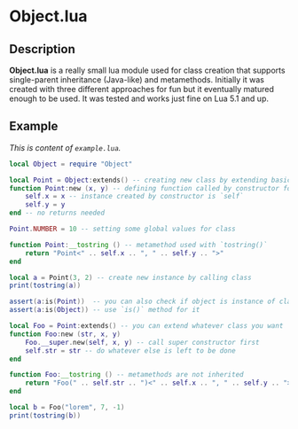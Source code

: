 # Object.lua
## Description
**Object.lua** is a really small lua module used for class creation that supports single-parent inheritance (Java-like) and metamethods. Initially it was created with three different approaches for fun but it eventually matured enough to be used. It was tested and works just fine on Lua 5.1 and up.
## Example
*This is content of `example.lua`.*
```lua
local Object = require "Object"

local Point = Object:extends() -- creating new class by extending basic class
function Point:new (x, y) -- defining function called by constructor for newly created class
	self.x = x -- instance created by constructor is `self`
	self.y = y
end -- no returns needed

Point.NUMBER = 10 -- setting some global values for class

function Point:__tostring () -- metamethod used with `tostring()`
	return "Point<" .. self.x .. ", " .. self.y .. ">"
end

local a = Point(3, 2) -- create new instance by calling class
print(tostring(a))

assert(a:is(Point))  -- you can also check if object is instance of class
assert(a:is(Object)) -- use `is()` method for it

local Foo = Point:extends() -- you can extend whatever class you want
function Foo:new (str, x, y)
	Foo.__super.new(self, x, y) -- call super constructor first
	self.str = str -- do whatever else is left to be done
end

function Foo:__tostring () -- metamethods are not inherited
	return "Foo(" .. self.str .. ")<" .. self.x .. ", " .. self.y .. ">"
end

local b = Foo("lorem", 7, -1)
print(tostring(b))
```
